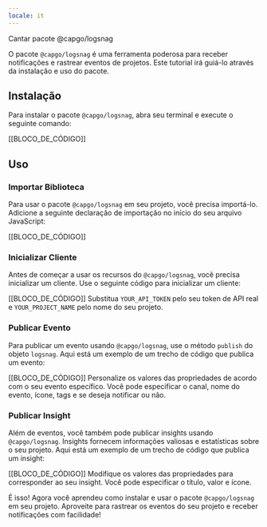 ```yaml
---
locale: it
---
```


Cantar pacote @capgo/logsnag

O pacote `@capgo/logsnag` é uma ferramenta poderosa para receber notificações e rastrear eventos de projetos. Este tutorial irá guiá-lo através da instalação e uso do pacote.

## Instalação

Para instalar o pacote `@capgo/logsnag`, abra seu terminal e execute o seguinte comando:

[[BLOCO_DE_CÓDIGO]]

## Uso

### Importar Biblioteca

Para usar o pacote `@capgo/logsnag` em seu projeto, você precisa importá-lo. Adicione a seguinte declaração de importação no início do seu arquivo JavaScript:

[[BLOCO_DE_CÓDIGO]]

### Inicializar Cliente

Antes de começar a usar os recursos do `@capgo/logsnag`, você precisa inicializar um cliente. Use o seguinte código para inicializar um cliente:

[[BLOCO_DE_CÓDIGO]]
Substitua `YOUR_API_TOKEN` pelo seu token de API real e `YOUR_PROJECT_NAME` pelo nome do seu projeto.

### Publicar Evento

Para publicar um evento usando `@capgo/logsnag`, use o método `publish` do objeto `logsnag`. Aqui está um exemplo de um trecho de código que publica um evento:

[[BLOCO_DE_CÓDIGO]]
Personalize os valores das propriedades de acordo com o seu evento específico. Você pode especificar o canal, nome do evento, ícone, tags e se deseja notificar ou não.

### Publicar Insight

Além de eventos, você também pode publicar insights usando `@capgo/logsnag`. Insights fornecem informações valiosas e estatísticas sobre o seu projeto. Aqui está um exemplo de um trecho de código que publica um insight:

[[BLOCO_DE_CÓDIGO]]
Modifique os valores das propriedades para corresponder ao seu insight. Você pode especificar o título, valor e ícone.

É isso! Agora você aprendeu como instalar e usar o pacote `@capgo/logsnag` em seu projeto. Aproveite para rastrear os eventos do seu projeto e receber notificações com facilidade!